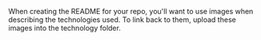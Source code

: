 When creating the README for your repo, you'll want to use images when describing the technologies used. To link back to them, upload these images into the technology folder. 
